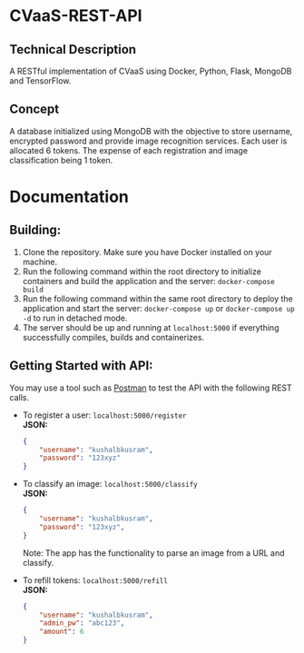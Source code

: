# CVaaS-REST-API

## Technical Description
 A RESTful implementation of CVaaS using Docker, Python, Flask, MongoDB and TensorFlow.

## Concept
A database initialized using MongoDB with the objective to store username, encrypted password and provide image recognition services. Each user is allocated 6 tokens. The expense of each registration and image classification being 1 token. 

# Documentation

## Building:
1. Clone the repository. Make sure you have Docker installed on your machine. 
2. Run the following command within the root directory to initialize containers and build the application and the server: `docker-compose build`
3. Run the following command within the same root directory to deploy the application and start the server: `docker-compose up` or `docker-compose up -d` to run in detached mode. 
4. The server should be up and running at `localhost:5000` if everything successfully compiles, builds and containerizes. 

## Getting Started with API:

You may use a tool such as [Postman](https://www.postman.com/downloads/) to test the API with the following REST calls. 

- To register a user: `localhost:5000/register` </br>
    <strong>JSON:</strong>
    ```json
    {
        "username": "kushalbkusram",
        "password": "123xyz"
    }
    ```

- To classify an image: `localhost:5000/classify` </br>
    <strong>JSON:</strong>
    ```json
    {
        "username": "kushalbkusram",
        "password": "123xyz",
    }
    ```
    Note: The app has the functionality to parse an image from a URL and classify.

- To refill tokens: `localhost:5000/refill` </br>
    <strong>JSON:</strong>
    </br>
    ```json
    {
        "username": "kushalbkusram",
        "admin_pw": "abc123",
        "amount": 6
    }
    ```
